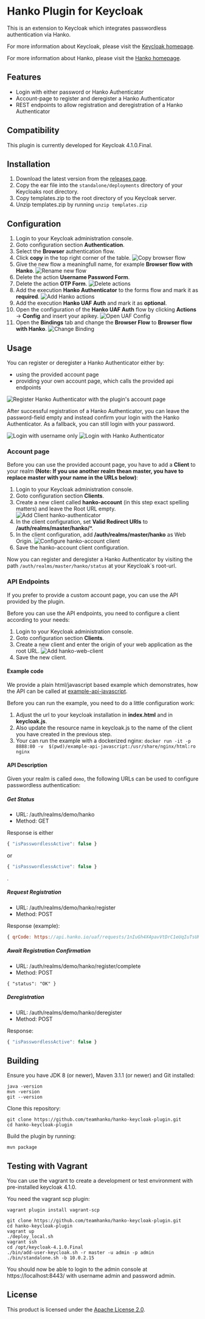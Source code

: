 # Hanko Plugin for Keycloak

This is an extension to Keycloak which integrates passwordless authentication via Hanko.

For more information about Keycloak, please visit the [Keycloak homepage](https://www.keycloak.org/).

For more information about Hanko, please visit the [Hanko homepage](https://hanko.io/).

## Features

- Login with either password or Hanko Authenticator
- Account-page to register and deregister a Hanko Authenticator
- REST endpoints to allow registration and deregistration of a Hanko Authenticator

## Compatibility

This plugin is currently developed for Keycloak 4.1.0.Final.

## Installation

1. Download the latest version from the [releases page](https://github.com/teamhanko/hanko-keycloak-plugin/releases).
2. Copy the ear file into the `standalone/deployments` directory of your Keycloaks root directory. 
3. Copy templates.zip to the root directory of you Keycloak server.
4. Unzip templates.zip by running `unzip templates.zip`

## Configuration

1. Login to your Keycloak administration console.
2. Goto configuration section **Authentication**.
3. Select the **Browser** authentication flow.
4. Click **copy** in the top right corner of the table.
![Copy browser flow](./docs/resources/copy-browser-flow.png)
5. Give the new flow a meaningfull name, for example **Browser flow with Hanko**.
![Rename new flow](./docs/resources/rename-copy-of-flow.png)
6. Delete the action **Username Password Form**.
7. Delete the action **OTP Form**.
![Delete actions](./docs/resources/delete-actions.png)
8. Add the execution **Hanko Authenticator** to the forms flow and mark it as **required**.
![Add Hanko actions](./docs/resources/add-execution-flows.png)
9. Add the execution **Hanko UAF Auth** and mark it as **optional**.
10. Open the configuration of the **Hanko UAF Auth** flow by clicking **Actions** -> **Config** and insert your apikey. 
![Open UAF Config](./docs/resources/open-uaf-config.png)
11. Open the **Bindings** tab and change the **Browser Flow** to **Browser flow with Hanko**.
![Change Binding](./docs/resources/change-binding.png)

## Usage

You can register or deregister a Hanko Authenticator either by:
- using the provided account page
- providing your own account page, which calls the provided api endpoints

![Register Hanko Authenticator with the plugin's account page](./docs/resources/register-hanko-authenticator.png)

After successful registration of a Hanko Authenticator, you can leave the password-field empty and instead confirm your login with the Hanko Authenticator.
As a fallback, you can still login with your password. 

![Login with username only](./docs/resources/login-username-only.png)
![Login with Hanko Authenticator](./docs/resources/login-with-hanko.png)

### Account page

Before you can use the provided account page, you have to add a **Client** to your realm
**(Note: If you use another realm thean master, you have to replace master with your name in the URLs below)**:

1. Login to your Keycloak administration console.
2. Goto configuration section **Clients**.
3. Create a new client called **hanko-account** (in this step exact spelling matters) and leave the Root URL empty.
![Add Client hanko-authenticator](./docs/resources/add-client.png)
4. In the client configuration, set **Valid Redirect URIs** to **/auth/realms/master/hanko/***.
5. In the client configuration, add **/auth/realms/master/hanko** as Web Origin.
![Configure hanko-account client](./docs/resources/configure-hanko-account-client.png)
6. Save the hanko-account client configuration.

Now you can register and deregister a Hanko Authenticator by visiting the path `/auth/realms/master/hanko/status` at your Keycloak`s root-url.

### API Endpoints

If you prefer to provide a custom account page, you can use the API provided by the plugin.

Before you can use the API endpoints, you need to configure a client according to your needs:

1. Login to your Keycloak administration console.
2. Goto configuration section **Clients**.
3. Create a new client and enter the origin of your web application as the root URL.
![Add hanko-web-client](./docs/resources/add-hanko-web-client.png)
6. Save the new client.

#### Example code

We provide a plain html/javascript based example which demonstrates, how the API can be called at [example-api-javascript](example-api-javascript).

Before you can run the example, you need to do a little configuration work: 
1. Adjust the url to your keycloak installation in **index.html** and in **keycloak.js**.
2. Also update the resource name in keycloak.js to the name of the client you have created in the previous step. 
3. Your can run the example with a dockerized nginx: `docker run -it -p 8888:80 -v  $(pwd)/example-api-javascript:/usr/share/nginx/html:ro nginx` 

#### API Description
Given your realm is called `demo`, the following URLs can be used to configure passwordless authentication:

##### Get Status

- URL: /auth/realms/demo/hanko
- Method: GET

Response is either 

```javascript
{ "isPasswordlessActive": false }
```

or

```javascript
{ "isPasswordlessActive": false }
```
.

##### Request Registration

- URL: /auth/realms/demo/hanko/register
- Method: POST

Response (example):

```javascript
{ qrCode: https://api.hanko.io/uaf/requests/1nIuGh4X4pavVtDrC1eUqIuTsUHJHYpRxasOhFmlSvEF/qrcode }
```

##### Await Registration Confirmation

- URL: /auth/realms/demo/hanko/register/complete
- Method: POST

```javasscript
{ "status": "OK" }
```

##### Deregistration

- URL: /auth/realms/demo/hanko/deregister
- Method: POST

Response:

```javascript
{ "isPasswordlessActive": false }
```

## Building

Ensure you have JDK 8 (or newer), Maven 3.1.1 (or newer) and Git installed:
```
java -version
mvn -version
git --version
```

Clone this repository:
```
git clone https://github.com/teamhanko/hanko-keycloak-plugin.git
cd hanko-keycloak-plugin
```

Build the plugin by running:
```
mvn package
```

## Testing with Vagrant

You can use the vagrant to create a development or test environment with pre-installed keycloak 4.1.0.

You need the vagrant scp plugin:
```
vagrant plugin install vagrant-scp
``` 

```
git clone https://github.com/teamhanko/hanko-keycloak-plugin.git
cd hanko-keycloak-plugin
vagrant up
./deploy_local.sh
vagrant ssh
cd /opt/keycloak-4.1.0.Final
./bin/add-user-keycloak.sh -r master -u admin -p admin
./bin/standalone.sh -b 10.0.2.15
```

You should now be able to login to the admin console at https://localhost:8443/ with username admin and password admin.

## License

This product is licensed under the [Apache License 2.0](http://www.apache.org/licenses/LICENSE-2.0).